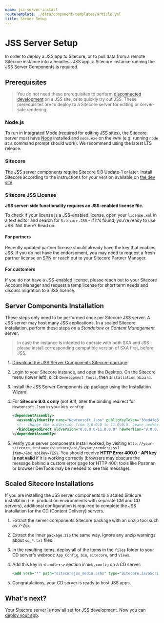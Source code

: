 ```yaml
---
name: jss-server-install
routeTemplate: ./data/component-templates/article.yml
title: Server Setup
---
```

# JSS Server Setup

In order to deploy a JSS app to Sitecore, or to pull data from a remote Sitecore instance into a headless JSS app, a Sitecore instance running the JSS Server Components is required.

## Prerequisites

> You do not need these prerequisites to perform [disconnected development](/docs/fundamentals/application-modes#disconnected-developer-mode) on a JSS site, or to quickly try out JSS. These prerequisites are to deploy to a Sitecore server for editing or server-side rendering.

### Node.js

To run in Integrated Mode (required for editing JSS sites), the Sitecore server must have [Node](https://nodejs.org) installed and `node.exe` on the `PATH` (e.g. running `node` at a command prompt should work). We recommend using the latest LTS release.

### Sitecore

The JSS server components require Sitecore 9.0 Update-1 or later. Install Sitecore according to the instructions for your version available on [the dev site](https://dev.sitecore.net).

### Sitecore JSS License

**JSS server-side functionality requires an JSS-enabled license file.**

To check if your license is a JSS-enabled license, open your `license.xml` in a text editor and search for `Sitecore.JSS` - if it's found, you're ready to use JSS. Not there? Read on.

#### For partners

Recently updated partner license should already have the key that enables JSS. If you do not have the endorsement, you may need to request a fresh partner license on [SPN](https://spn.sitecore.net/Partner%20Resources/Partner%20License.aspx) or reach out to your Sitecore Partner Manager.

#### For customers

If you do not have a JSS-enabled license, please reach out to your Sitecore Account Manager and request a temp license for short term needs and discuss migration to a JSS license.

## Server Components Installation

These steps only need to be performed once per Sitecore JSS server. A JSS server may host many JSS applications. In a scaled Sitecore installation, perform these steps on a _Standalone_ or _Content Management_ server.

> In case the instance is intented to operate with both SXA and JSS - please install corresponding compatible version of SXA first, before JSS.

1. [Download the JSS Server Components Sitecore package](https://dev.sitecore.net/Downloads/Sitecore_JavaScript_Services.aspx).

1. Login to your Sitecore instance, and open the Desktop. On the Sitecore menu (lower left), click `Development Tools`, then `Installation Wizard`.

1. Install the JSS Server Components zip package using the Installation Wizard.

1. For **Sitecore 9.0.x only** (not 9.1), alter the binding redirect for `Newtonsoft.Json` in your `Web.config`:

    ```xml
    <dependentAssembly>
      <assemblyIdentity name="Newtonsoft.Json" publicKeyToken="30ad4fe6b2a6aeed" />
      <!-- change the oldVersion from 9.0.0.0 to 11.0.0.0. Leave newVersion alone (do not make it 11.0). -->
      <bindingRedirect oldVersion="0.0.0.0-11.0.0.0" newVersion="9.0.0.0" />
    </dependentAssembly>
    ```

1. Verify your server components install worked, by visiting `http://your-sitecore-instance/sitecore/api/layout/render/jss?item=/&sc_apikey=TEST`. You should receive **HTTP Error 400.0 - API key is not valid** if it is working correctly (browsers may obscure the message behind a custom error page for HTTP 400; tools like Postman or browser DevTools may be needed to see this message).

## Scaled Sitecore Installations

If you are installing the JSS server components to a scaled Sitecore installation (i.e. production environments with separate CM and CD servers), additional configuration is required to complete the JSS installation for the CD (Content Delivery) servers.

1. Extract the server components Sitecore package with an unzip tool such as 7-Zip.
1. Extract the inner `package.zip` the same way. Ignore any unzip warnings about `sc_*.txt` files.
1. In the resulting items, deploy all of the items in the `files` folder to your CD server's webroot: `App_Config`, `bin`, `sitecore`, and `Views`.
1. Add this key in `<handlers>` section in `Web.config` on a CD server:

    ```xml
    <add verb="*" path="sitecorejss_media.ashx" type="Sitecore.JavaScriptServices.Media.MediaRequestHandler, Sitecore.JavaScriptServices.Media" name="Sitecore.JavaScriptServices.Media.MediaRequestHandler" />
    ```

1. Congratulations, your CD server is ready to host JSS apps.

## What's next?

Your Sitecore server is now all set for JSS development. Now you can [deploy your app](./app-deployment).
